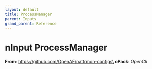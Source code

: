 ```yaml
---
layout: default
title: ProcessManager
parent: Inputs
grand_parent: Reference
---
```

# nInput ProcessManager

**From**: https://github.com/OpenAF/nattrmon-configs\
**oPack**: _OpenCli_